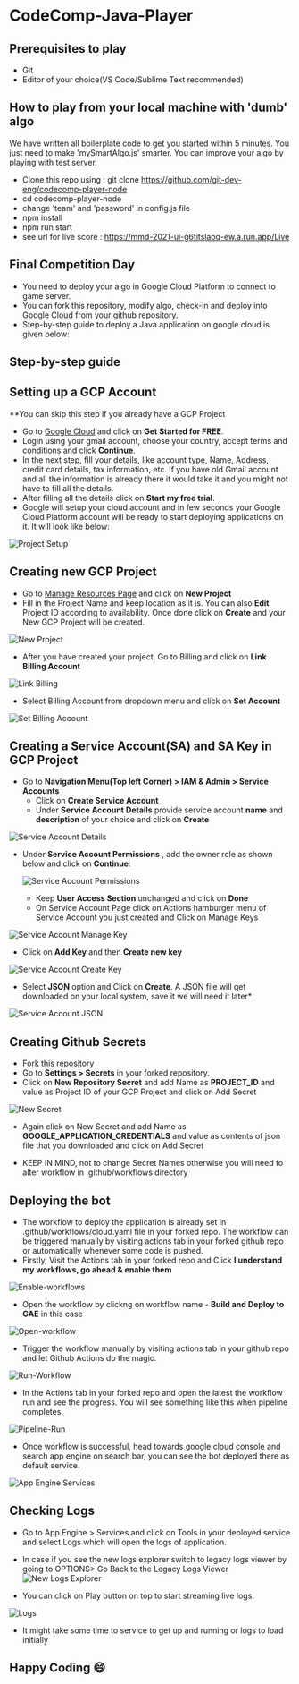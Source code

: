 # CodeComp-Java-Player

## Prerequisites to play
- Git
- Editor of your choice(VS Code/Sublime Text recommended)

## How to play from your local machine with 'dumb' algo
We have written all boilerplate code to get you started within 5 minutes. You just need to make 'mySmartAlgo.js' smarter. You can improve your algo by playing with test server.
- Clone this repo using : git clone https://github.com/git-dev-eng/codecomp-player-node
- cd codecomp-player-node
- change 'team' and 'password' in config.js file
- npm install
- npm run start
- see url for live score : https://mmd-2021-ui-g6titslaoq-ew.a.run.app/Live

## Final Competition Day
- You need to deploy your algo in Google Cloud Platform to connect to game server.
- You can fork this repository, modify algo, check-in and deploy into Google Cloud from your github repository.
-  Step-by-step guide to deploy a Java application on google cloud is given below:

## Step-by-step guide

## Setting up a GCP Account

**You can skip this step if you already have a GCP Project

* Go to [Google Cloud](https://cloud.google.com/) and click on **Get Started for FREE**.
* Login using your gmail account, choose your country, accept terms and conditions and click **Continue**.
* In the next step, fill your details, like account type, Name, Address, credit card details, tax information, etc. If you have old Gmail account and all the information is already there it would take it and you might not have to fill all the details.
* After filling all the details click on **Start my free trial**.
* Google will setup your cloud account and in few seconds your Google Cloud Platform account will be ready to start deploying applications on it. It will look like below:

![Project Setup](/img/gcp-project-setups-modified.jpg)

## Creating new GCP Project

* Go to [Manage Resources Page](https://console.cloud.google.com/cloud-resource-manager) and click on **New Project**
* Fill in the Project Name and keep location as it is. You can also **Edit** Project ID according to availability. Once done click on **Create** and your New GCP Project will be created.

![New Project](/img/new-project-description-fied.jpg)

* After you have created your project. Go to Billing and click on **Link Billing Account**

![Link Billing](/img/billing-account-fied.jpg)

* Select Billing Account from dropdown menu and click on **Set Account**

![Set Billing Account](/img/set-billing-account-modified.jpg)

## Creating a Service Account(SA) and SA Key in GCP Project

* Go to **Navigation Menu(Top left Corner) > IAM & Admin > Service Accounts**
  * Click on **Create Service Account**
  * Under **Service Account Details** provide service account **name** and **description** of your choice and click on **Create**

![Service Account Details](/img/service-account-details-modified.jpg)
  
* Under **Service Account Permissions** , add the owner role as shown below and click on **Continue**:

  ![Service Account Permissions](/img/service-account-permissions-modified.jpg)
  
  * Keep **User Access Section** unchanged and click on **Done**
  * On Service Account Page click on Actions hamburger menu of Service Account you just created and Click on  Manage Keys
  
![Service Account Manage Key](/img/manage-key.JPG)

  * Click on **Add Key** and then **Create new key**
  
![Service Account Create Key](/img/create-new-key.JPG)  

* Select **JSON** option and Click on **Create**. A JSON file will get downloaded on your local system, save it we will need it later*

![Service Account JSON](/img/create-json-key.JPG)

## Creating Github Secrets

* Fork this repository
* Go to **Settings > Secrets** in your forked repository.
* Click on **New Repository Secret** and add Name as **PROJECT_ID** and value as Project ID of your GCP Project and click on Add Secret

![New Secret](/img/secret-project.JPG)

* Again click on New Secret and add Name as **GOOGLE_APPLICATION_CREDENTIALS** and value as contents of json file that you downloaded and click on Add Secret
  
* KEEP IN MIND, not to change Secret Names otherwise you will need to alter workflow in .github/workflows directory

## Deploying the bot

* The workflow to deploy the application is already set in .github/workflows/cloud.yaml file in your forked repo. The workflow can be triggered manually by visiting actions tab in your forked github repo or automatically whenever some code is pushed.
* Firstly, Visit the Actions tab in your forked repo and Click **I understand my workflows, go ahead & enable them**

![Enable-workflows](/img/understand-workflows.JPG)

* Open the workflow by clickng on workflow name - **Build and Deploy to GAE** in this case

![Open-workflow](/img/open-workflow.JPG)

* Trigger the workflow manually by visiting actions tab in your github repo and let Github Actions do the magic.

![Run-Workflow](/img/run-workflow.JPG)
  
* In the Actions tab in your forked repo and open the latest the workflow run and see the progress. You will see something like this when pipeline completes.

![Pipeline-Run](/img/pipeline-run.JPG)
  
* Once workflow is successful, head towards google cloud console and search app engine on search bar, you can see the bot deployed there as default service.

![App Engine Services](/img/app-engine-services.JPG)
  
## Checking Logs
  - Go to App Engine > Services and click on Tools in your deployed service and select Logs which will open the logs of application.
  
  - In case if you see the new logs explorer switch to legacy logs viewer by going to OPTIONS> Go Back to the Legacy Logs Viewer
![New Logs Explorer](/img/switch-logs-explorer.JPG)  
  - You can click on Play button on top to start streaming live logs.

![Logs](/img/logs.JPG)  
  
- It might take some time to service to get up and running or logs to load initially

## Happy Coding :smile:  




